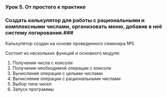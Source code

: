 ### Урок 5. От простого к практике ###

### Создать калькулятор для работы с рациональными и комплексными числами, организовать меню, добавив в неё систему логирования.###

Калькулятор создан на основе проведенного семинара №5

Состоит из нескольких функций и основного модуля:
1. Получения числа с консоли
2. Получение необходимой операции с консоли
3. Вычисление операции с целыми числами
4. Вычисление операции с рациональными числами
5. Выбор типа чисел
6. Запуск программы 

